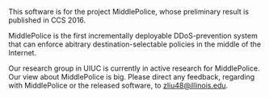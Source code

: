 This software is for the project MiddlePolice, whose preliminary result is published in CCS 2016. 

MiddlePolice is the first incrementally deployable DDoS-prevention system that can enforce abitrary destination-selectable policies in the middle of the Internet. 

Our research group in UIUC is currently in active research for MiddlePolice. Our view about MiddlePolice is big. Please direct any feedback, regarding with MiddlePolice or the released software, to zliu48@illinois.edu. 


